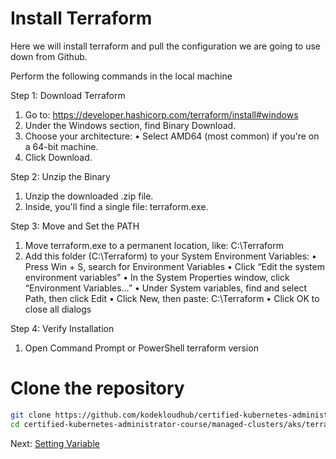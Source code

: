 # Install Terraform

Here we will install terraform and pull the configuration we are going to use down from Github.

Perform the following commands in the local machine


Step 1: Download Terraform
1. Go to: https://developer.hashicorp.com/terraform/install#windows
2. Under the Windows section, find Binary Download.
3. Choose your architecture:
 • Select AMD64 (most common) if you're on a 64-bit machine.
4. Click Download.

Step 2: Unzip the Binary
1. Unzip the downloaded .zip file.
2. Inside, you'll find a single file: terraform.exe.

Step 3: Move and Set the PATH
1. Move terraform.exe to a permanent location, like:
   C:\Terraform
2. Add this folder (C:\Terraform) to your System Environment Variables:
 • Press Win + S, search for Environment Variables
 • Click “Edit the system environment variables”
 • In the System Properties window, click “Environment Variables…”
 • Under System variables, find and select Path, then click Edit
 • Click New, then paste:
   C:\Terraform
 • Click OK to close all dialogs

Step 4: Verify Installation
1. Open Command Prompt or PowerShell
   terraform version

# Clone the repository

```bash
git clone https://github.com/kodekloudhub/certified-kubernetes-administrator-course.git
cd certified-kubernetes-administrator-course/managed-clusters/aks/terraform_local
```

Next: [Setting Variable](./03-setting-variable.md)
